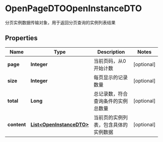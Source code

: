 

# OpenPageDTOOpenInstanceDTO

分页实例数据传输对象，用于返回分页查询的实例列表结果

## Properties

| Name | Type | Description | Notes |
|------------ | ------------- | ------------- | -------------|
|**page** | **Integer** | 当前页码，从0开始计数 |  [optional] |
|**size** | **Integer** | 每页显示的记录数量 |  [optional] |
|**total** | **Long** | 总记录数，符合查询条件的实例总数量 |  [optional] |
|**content** | [**List&lt;OpenInstanceDTO&gt;**](OpenInstanceDTO.md) | 当前页的实例列表，包含具体的实例数据 |  [optional] |
